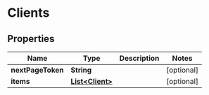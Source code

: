 

# Clients

## Properties

Name | Type | Description | Notes
------------ | ------------- | ------------- | -------------
**nextPageToken** | **String** |  |  [optional]
**items** | [**List&lt;Client&gt;**](Client.md) |  |  [optional]



